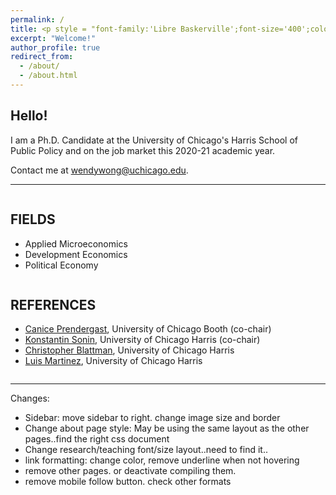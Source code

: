 ```yaml
---
permalink: /
title: <p style = "font-family:'Libre Baskerville';font-size='400';color:#0C5301">Wendy Wong</p>
excerpt: "Welcome!"
author_profile: true
redirect_from: 
  - /about/
  - /about.html
---
```


## Hello!
I am a Ph.D. Candidate at the University of Chicago's Harris School of Public Policy and on the job market this 2020-21 academic year.


Contact me at [wendywong@uchicago.edu](mailto:wendywong@uchicago.edu).

---

<div class="row">
    <div class="column">
        <h2>FIELDS</h2>
        <ul>
            <li>Applied Microeconomics</li>
            <li>Development Economics</li>
            <li>Political Economy</li>
        </ul>
    </div>
    <div class="column">
        <h2>REFERENCES</h2>
        <ul>
           <li>
<a href="https://www.chicagobooth.edu/faculty/directory/p/canice-prendergast">Canice Prendergast</a>, University of Chicago Booth (co-chair)
		</li>
           <li>
<a href="https://harris.uchicago.edu/directory/konstantin-sonin">Konstantin Sonin</a>, University of Chicago Harris (co-chair)
</li>
           <li>
<a href="https://harris.uchicago.edu/directory/christopher-blattman">Christopher Blattman</a>, University of Chicago Harris 
		</li>
		<li>
<a href="https://harris.uchicago.edu/directory/luis-martinez">Luis Martinez</a>, University of Chicago Harris
</li>
        </ul>
    </div>
</div>




---

Changes:
- Sidebar: move sidebar to right. change image size and border
- Change about page style: May be using the same layout as the other pages..find the right css document
- Change research/teaching font/size layout..need to find it..
- link formatting: change color, remove underline when not hovering
- remove other pages. or deactivate compiling them.
- remove mobile follow button. check other formats




